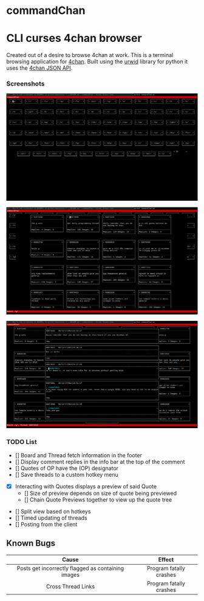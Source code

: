 # commandChan

CLI curses 4chan browser
======


Created out of a desire to browse 4chan at work.
This is a terminal browsing application for [4chan](https://www.4chan.org/).
Built using the [urwid](https://github.com/urwid/urwid/) library for python it uses the [4chan JSON API](https://github.com/4chan/4chan-API).

### Screenshots

![alt](./screenshots/boardIndex.png?raw=true "Board Index")

![alt](./screenshots/boardView.png?raw=true "Board View")

![alt](./screenshots/threadView.png?raw=true "Thread View")


### TODO List

- [] Board and Thread fetch information in the footer
- [] Display comment replies in the info bar at the top of the comment
- [] Quotes of OP have the (OP) designator
- [] Save threads to a custom hotkey menu
- [X] Interacting with Quotes displays a preview of said Quote
    - [] Size of preview depends on size of quote being previewed
    - [] Chain Quote Previews together to view up the quote tree
- [] Split view based on hotkeys
- [] Timed updating of threads
- [] Posting from the client


Known Bugs
------
| Cause                                              | Effect                  |
|:--------------------------------------------------:|:-----------------------:|
| Posts get incorrectly flagged as containing images | Program fatally crashes |
| Cross Thread Links                                 | Program fatally crashes |
